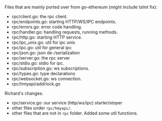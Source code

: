 Files that are mainly ported over from go-ethereum (might include tslint fix):
* rpc/client.go: the rpc client.
* rpc/endpoints.go: starting HTTP/WS/IPC endpoints.
* rpc/errors.go: error code handling.
* rpc/handler.go: handling requests, running methods.
* rpc/http.go: starting HTTP service.
* rpc/ipc_unix.go: util for ipc unix 
* rpc/ipc.go: util for general ipc
* rpc/json.go: json de-/serialization
* rpc/server.go: the rpc server
* rpc/stdio.go: stdio for ipc.
* rpc/subscription.go: ws subscriptions.
* rpc/types.go: type declarations
* rpc/websocket.go: ws connection.
* rpc/hmyapi/addrlock.go

Richard's changes:
* rpc/service.go: our service (http/ws/ipc) starter/stoper
* other files under `rpc/hmyapi/`.
* other files that are not in `rpc` folder. Added some util functions.